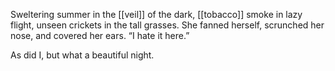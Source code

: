 Sweltering summer in the [[veil]] of the dark, [[tobacco]] smoke in lazy flight, unseen crickets in the tall grasses. She fanned herself, scrunched her nose, and covered her ears. “I hate it here.”  
  
As did I, but what a beautiful night.

